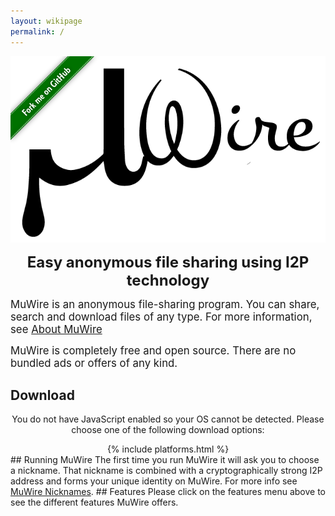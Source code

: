 ```yaml
---
layout: wikipage
permalink: /
---
```

<div class="logoAndForkMe">
<span class="forkme">
<a href="https://github.com/zlatinb/muwire"><img width="149" height="149" src="/forkme.png" class="attachment-full size-full" alt="Fork me on GitHub"></a>
</span>
<span class="logo">
<img src="MuWire.png"/><br/>
<center><p><b><font size="+2">Easy anonymous file sharing  using I2P technology</font></b></p></center>
</span>
</div>
<script language="JavaScript">

const VERSION="0.8.13"
const beta=false

<!--
// This script sets OSName variable as follows:
// "Windows"    for all versions of Windows
// "MacOS"      for all versions of Macintosh OS
// "Linux"      for all versions of Linux
// "UNIX"       for all other UNIX flavors 
// "Unknown OS" indicates failure to detect the OS

var OSName="Unknown OS";
if (navigator.appVersion.indexOf("Win")!=-1) OSName="Windows";
if (navigator.appVersion.indexOf("Mac")!=-1) OSName="MacOS";
if (navigator.appVersion.indexOf("Linux")!=-1) OSName="Linux";
else if (navigator.appVersion.indexOf("X11")!=-1) OSName="UNIX";

window.mobileAndTabletCheck = function() {
  let check = false;
  (function(a){if(/(android|bb\d+|meego).+mobile|avantgo|bada\/|blackberry|blazer|compal|elaine|fennec|hiptop|iemobile|ip(hone|od)|iris|kindle|lge |maemo|midp|mmp|mobile.+firefox|netfront|opera m(ob|in)i|palm( os)?|phone|p(ixi|re)\/|plucker|pocket|psp|series(4|6)0|symbian|treo|up\.(browser|link)|vodafone|wap|windows ce|xda|xiino|android|ipad|playbook|silk/i.test(a)||/1207|6310|6590|3gso|4thp|50[1-6]i|770s|802s|a wa|abac|ac(er|oo|s\-)|ai(ko|rn)|al(av|ca|co)|amoi|an(ex|ny|yw)|aptu|ar(ch|go)|as(te|us)|attw|au(di|\-m|r |s )|avan|be(ck|ll|nq)|bi(lb|rd)|bl(ac|az)|br(e|v)w|bumb|bw\-(n|u)|c55\/|capi|ccwa|cdm\-|cell|chtm|cldc|cmd\-|co(mp|nd)|craw|da(it|ll|ng)|dbte|dc\-s|devi|dica|dmob|do(c|p)o|ds(12|\-d)|el(49|ai)|em(l2|ul)|er(ic|k0)|esl8|ez([4-7]0|os|wa|ze)|fetc|fly(\-|_)|g1 u|g560|gene|gf\-5|g\-mo|go(\.w|od)|gr(ad|un)|haie|hcit|hd\-(m|p|t)|hei\-|hi(pt|ta)|hp( i|ip)|hs\-c|ht(c(\-| |_|a|g|p|s|t)|tp)|hu(aw|tc)|i\-(20|go|ma)|i230|iac( |\-|\/)|ibro|idea|ig01|ikom|im1k|inno|ipaq|iris|ja(t|v)a|jbro|jemu|jigs|kddi|keji|kgt( |\/)|klon|kpt |kwc\-|kyo(c|k)|le(no|xi)|lg( g|\/(k|l|u)|50|54|\-[a-w])|libw|lynx|m1\-w|m3ga|m50\/|ma(te|ui|xo)|mc(01|21|ca)|m\-cr|me(rc|ri)|mi(o8|oa|ts)|mmef|mo(01|02|bi|de|do|t(\-| |o|v)|zz)|mt(50|p1|v )|mwbp|mywa|n10[0-2]|n20[2-3]|n30(0|2)|n50(0|2|5)|n7(0(0|1)|10)|ne((c|m)\-|on|tf|wf|wg|wt)|nok(6|i)|nzph|o2im|op(ti|wv)|oran|owg1|p800|pan(a|d|t)|pdxg|pg(13|\-([1-8]|c))|phil|pire|pl(ay|uc)|pn\-2|po(ck|rt|se)|prox|psio|pt\-g|qa\-a|qc(07|12|21|32|60|\-[2-7]|i\-)|qtek|r380|r600|raks|rim9|ro(ve|zo)|s55\/|sa(ge|ma|mm|ms|ny|va)|sc(01|h\-|oo|p\-)|sdk\/|se(c(\-|0|1)|47|mc|nd|ri)|sgh\-|shar|sie(\-|m)|sk\-0|sl(45|id)|sm(al|ar|b3|it|t5)|so(ft|ny)|sp(01|h\-|v\-|v )|sy(01|mb)|t2(18|50)|t6(00|10|18)|ta(gt|lk)|tcl\-|tdg\-|tel(i|m)|tim\-|t\-mo|to(pl|sh)|ts(70|m\-|m3|m5)|tx\-9|up(\.b|g1|si)|utst|v400|v750|veri|vi(rg|te)|vk(40|5[0-3]|\-v)|vm40|voda|vulc|vx(52|53|60|61|70|80|81|83|85|98)|w3c(\-| )|webc|whit|wi(g |nc|nw)|wmlb|wonu|x700|yas\-|your|zeto|zte\-/i.test(a.substr(0,4))) check = true;})(navigator.userAgent||navigator.vendor||window.opera);
  return check;
};
</script>
<style>
div.logoAndForkMe {
   position:relative;
}
span.forkme {
  float:left;
  position:absolute;
}
span.logo {
}

.screenshot {
   float: left;
   width: 30%;
   margin: 10px;
   border : 1px solid black;
}

.screenshot img {
   opacity: 0.8;
   cursor:pointer;
}

.screenshot img:hover {
   opacity: 1;
}

.screenshots {
   background-color: #d8e1d8;
   border-radius: 6px;
   border: 3px solid black; 
}

.screenshots:after {
   content : "";
   display:table;
   clear : both;
}

.imgContainer {
   position: relative;
   display : none;
   border: 3px solid black;
   border-radius: 6px; 
}

.closebtn {
   position: absolute;
   top: 10px;
   right: 15px;
   color : black;
   font-size: 35px;
   cursor: pointer;
}

a.get-muwire {
   display: inline-block;
  top: 50%;
  padding: .4em;
  margin: .2em;
  line-height: 1em;
  font-size: 1.8em;
  color: white;
  font-family: Arial, Helvetica, sans-serif;
  font-weight: bold;
  text-transform: uppercase;
  text-decoration: none;
  text-align: center;
  //background: green;
  background-image : radial-gradient(#3fb97a 30%, green);
  border-radius: .3em;
  text-shadow: 1px 1px 1px rgba(0,0,0,.2);
  box-shadow: 2px 2px 4px rgba(0, 0, 0, 0.3), 1em 3em 2em 0.5em rgba(255, 255, 255, 0.3) inset, inset -.2em -.5em 1em -0em rgba(0,0,0,.3);
  border : 3px solid black;
}
a.get-muwire:hover {
  color: #333333
}

a.get-beta {
   display: inline-block;
  top: 50%;
  padding: .4em;
  margin: .2em;
  line-height: 1em;
  font-size: 1.8em;
  color: white;
  font-family: Arial, Helvetica, sans-serif;
  font-weight: bold;
  text-transform: uppercase;
  text-decoration: none;
  text-align: center;
  //background: green;
  background-image : radial-gradient(orange 30%, darkorange);
  border-radius: .3em;
  text-shadow: 1px 1px 1px rgba(0,0,0,.2);
  box-shadow: 2px 2px 4px rgba(0, 0, 0, 0.3), 1em 3em 2em 0.5em rgba(255, 255, 255, 0.3) inset, inset -.2em -.5em 1em -0em rgba(0,0,0,.3);
  border : 3px solid black;
}
a.get-beta:hover {
  color: #333333
}

a.platforms {
   display: inline-block;
  top: 50%;
  padding: .4em;
  margin: .2em;
  line-height: 1em;
  font-size: 1.4em;
  color: white;
  font-family: Arial, Helvetica, sans-serif;
  font-weight: bold;
  text-transform: uppercase;
  text-decoration: none;
  text-align: center;
  //background: green;
  background-image : radial-gradient(blue 30%, darkblue);
  border-radius: .3em;
  text-shadow: 1px 1px 1px rgba(0,0,0,.2);
  box-shadow: 2px 2px 4px rgba(0, 0, 0, 0.3), 1em 3em 2em 0.5em rgba(255, 255, 255, 0.3) inset, inset -.2em -.5em 1em -0em rgba(0,0,0,.3);
  border : 3px solid black;
}
a.platforms:hover {
  color: #333333
}

div.unixType {
  border: 3px solid black;
  margin: 20px;
  border-radius: 6px;
  background-color: #d8e1d8;
}

h2.left {
  text-align: left;
}

</style>

<p><big>MuWire is an anonymous file-sharing program.  You can share, search and download files of any type.  For more information, see <a href="https://muwire.com/about.html">About MuWire</a></big></p>

<p><big>MuWire is completely free and open source.  There are no bundled ads or offers of any kind.</big></p>

<h2>Download</h2>
<center>
<noscript>
<style>
a.get-muwire {
	display: block;
}
</style>
<p>You do not have JavaScript enabled so your OS cannot be detected.  Please choose one of the following download options:</p>
{% include platforms.html %}
</noscript>
<script language="JavaScript">
if (window.mobileAndTabletCheck()) {
    document.write("<font size='+2'><b>MuWire does not work on mobile devices or tablets yet.  Please come back later.</b></font><br/>");
} else if (OSName == "Windows") {
    document.write('<a class="get-muwire" href="https://muwire.com/downloads/MuWire-' + VERSION + '.exe">Get MuWire ' + VERSION + ' for Windows</a></br>');
    if (beta)
        document.write('<a class="get-beta" href="https://muwire.com/beta.html">Get MuWire BETA</a></br>')
    document.write("<a class='platforms' href='https://muwire.com/index-nojs.html'>other platforms</a></br>")
} else if (OSName == "MacOS") {
    document.write('<a class="get-muwire" href="https://muwire.com/downloads/MuWire-' + VERSION +'.dmg">Get MuWire ' + VERSION + ' for Intel Macs</a></br>');
    document.write('<a class="get-muwire" href="https://muwire.com/downloads/MuWire-arm64-' + VERSION +'.dmg">Get MuWire ' + VERSION + ' for Apple Macs</a></br>');
    if (beta)
        document.write('<a class="get-beta" href="https://muwire.com/beta.html">Get MuWire BETA</a></br>')
    document.write("<a class='platforms' href='https://muwire.com/index-nojs.html'>other platforms</a></br>")
} else {
    document.write("<div class='unixType'>")
    document.write("<b>Linux</b><br/>");
    document.write('<b>x86-64 (Desktops, laptops)</b>: <a href="https://muwire.com/downloads/MuWire-' + VERSION + '.AppImage">MuWire-' + VERSION + '.AppImage</a></br>');
    document.write('<b>aarch64 (Raspberry Pi 64-bit)</b>: <a href="https://muwire.com/downloads/MuWire-aarch64-' + VERSION + '.AppImage">MuWire-aarch64-' + VERSION + '.AppImage</a></br>');
    document.write('Mark the file executable and run it.  You may need to install <a href="https://github.com/AppImage/AppImageKit/wiki/FUSE">FUSE</a>.</br>');
    document.write('</div>');
    document.write("<div class='unixType'>")
    document.write('<b>Other UNIX systems or non-X86 architectures</b>:<br/> Download <a href="https://muwire.com/downloads/MuWire-' + VERSION + '.zip">MuWire-' + VERSION + '.zip</a></br>');
    document.write('Unzip the file and run the <i>bin/MuWire</i> script.  ');
    document.write('You need to have Java 11 and an I2P router.</br> ');
    document.write('<a href="https://muwire.com/downloads/MuWire-' + VERSION + '.zip.sig">GPG Signature</a>  ');
    document.write('<a href="https://keybase.io/zlatinb">GPG key</a></br>');
    document.write('<a href="https://github.com/zlatinb/muwire/wiki/GPG-Signatures">How to verify signatures</a><br/>')
    document.write('This is a reproducible build.  <a href="https://github.com/zlatinb/muwire/wiki/Reproducible-build">More info</a>')
    document.write("</div>")
    if (beta)
        document.write('<a class="get-beta" href="https://muwire.com/beta.html">Get MuWire BETA</a></br>')
    document.write("<a class='platforms' href='https://muwire.com/index-nojs.html'>other platforms</a></br>")

}
</script>
<br/>
</center>

<style>
.accordion {
  border-radius:6px;
  color: #444;
  padding: 8px;
  width: 100%;
  border: none;
  text-align: left;
  outline: none;
  transition: 0.8s;
}

.featureName {
  font-weight: bold;
  font-size: 15px;
  color: white;
  display: inline-block;
  padding : 0.5em;
  border-radius: 6px;
  width:20em;
  text-align:center;
  margin-left: 1.5em;
  text-shadow: 1px 1px 1px rgba(0,0,0,.2);
  background-image : radial-gradient(#3fb97a 40%, green);
  border : 3px solid black;
}


.active {
  text-decoration-line: underline;
}

.panel {
  max-height: 0;
  overflow: hidden;
  transition: max-height 0.3s ease-out;
  border-radius : 6px;
  color: black;
  background-color: #d8e1d8;
}

.tooltip {
  position: relative;
  display: inline-block;
  color:black;
  font-weight:bold;
  background-color: #d8e1d8;
  border-radius : 6px;
  padding : 0.3em;
  margin-bottom : 0.4em;
  border: 3px solid black;
}

.tooltip .tooltiptext {
  visibility: hidden;
  width: 240px;
  text-align: center;
  border-radius: 6px;
  padding: 10px;

  /* Position the tooltip */
  position: absolute;
  z-index: 1;
  color: white;
  margin-left:20px;
  background-image: radial-gradient(#84a684 50%,#3fb97a);
  border: 3px solid black;

}

.tooltip:hover .tooltiptext {
  visibility: visible;
}

div#fmot {
  float:left;
}
div#powered {
  float: right;
}
div#dedicated {
  text-align:center;
  display:inline-block;
  margin-top:25px;
}

</style>

## Running MuWire
The first time you run MuWire it will ask you to choose a nickname.  That nickname is combined with a cryptographically strong I2P address and forms your unique identity on MuWire.  For more info see <a href="/nicknames.html">MuWire Nicknames</a>.

## Features
<noscript>
<style>
div#features {
	display: none;
}
</style>
Please click on the features menu above to see the different features MuWire offers.
</noscript>
<div id="features">
<div class="accordion">
<p class="featureName">Finding files shared by others</p>
<div class="panel">
You can search by keywords or by file hash.  All keywords have to match for a result to be returned.
If you want to share or find a specific file you can use the hash to make sure it is the right one.  You can also use <a class="panelLink" href="/search-phrases.html">Search Phrases</a>.<br/>
</div>
</div>

<div class="accordion">
<p class="featureName">Sharing your own files</p>
<div class="panel">
You can <a class="panelLink" href="/sharing.html">share your own files</a> with other MuWire
users, with several options:
<ul><li>You can organize the files into
<a class="panelLink" href="/file-feeds.html">automatic feeds</a> like for a blog.</li>
<li>You can <a class="panelLink" href="/sidecar-files.html">add comments</a>
about your shared files.</li>
<li>You can <a href="/file-certificates.html">issue a certificate</a>
for a file you share to prove to others that you have the file.</li>
<li>You can group several files together into a
<a class="panelLink" href="/collections.html">Collection</a>.</li>
</ul>

</div>
</div>

<div class="accordion">
<p class="featureName">Messages And Chat</p>
<div class="panel">
You can <a class="panelLink" href="/chat.html">communicate with other MuWire users</a> anonymously.
</div>
</div>

<div class="accordion">
<p class="featureName">Web of Trust</p>
<div class="panel">
You can choose to <a class="panelLink" href="/trust.html">trust or distrust</a> other MuWire users,
and see who they trust and distrust in turn.
</div>
</div>
</div>

<script>
var acc = document.getElementsByClassName("accordion");
var i;

for (i = 0; i < acc.length; i++) {
  acc[i].addEventListener("mouseenter", function() {
    var button = this.getElementsByTagName("p")[0]
    button.classList.toggle("active");
    var panel = this.getElementsByTagName("div")[0]
    panel.style.maxHeight = panel.scrollHeight + "px";
    panel.style.border = "3px solid black"
    panel.style.padding = "0.2em 18px 0.2em"
  });
  acc[i].addEventListener("mouseleave", function() {
    var button = this.getElementsByTagName("p")[0]
    button.classList.toggle("active");
    var panel = this.getElementsByTagName("div")[0]
    panel.style.maxHeight = null;
    panel.style.border = null
    panel.style.padding = null
  })
}

function expandImg(imgs) {
    var expandedImg = document.getElementById("expandedImg")
    expandedImg.src = imgs.src
    expandedImg.parentElement.style.display = "block"
}

</script>

